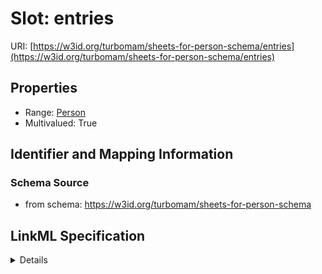# Slot: entries

URI: [https://w3id.org/turbomam/sheets-for-person-schema/entries](https://w3id.org/turbomam/sheets-for-person-schema/entries)



<!-- no inheritance hierarchy -->




## Properties

* Range: [Person](Person.md)
* Multivalued: True







## Identifier and Mapping Information







### Schema Source


* from schema: https://w3id.org/turbomam/sheets-for-person-schema




## LinkML Specification

<details>
```yaml
name: entries
from_schema: https://w3id.org/turbomam/sheets-for-person-schema
rank: 1000
multivalued: true
alias: entries
domain_of:
- PersonCollection
range: Person
inlined: true

```
</details>